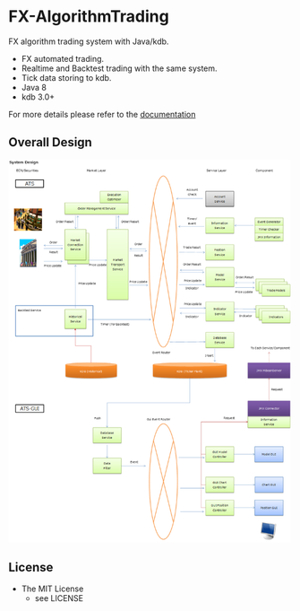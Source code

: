 # FX-AlgorithmTrading

FX algorithm trading system with Java/kdb.
- FX automated trading. 
- Realtime and Backtest trading with the same system. 
- Tick data storing to kdb. 
- Java 8 
- kdb 3.0+

For more details please refer to the [documentation](doc/readme.md)

## Overall Design
![Design](doc/design.png "Design")


## License
* The MIT License
    * see LICENSE